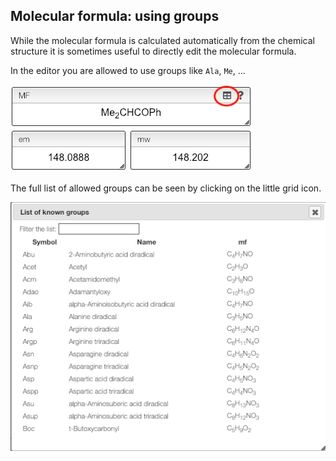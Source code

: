 ## Molecular formula: using groups

While the molecular formula is calculated automatically from the chemical structure it is sometimes useful to directly edit the molecular formula.

In the editor you are allowed to use groups like `Ala`, `Me`, ...

<img src="groups.png">

The full list of allowed groups can be seen by clicking on the little grid icon.

<img src="list.png">
